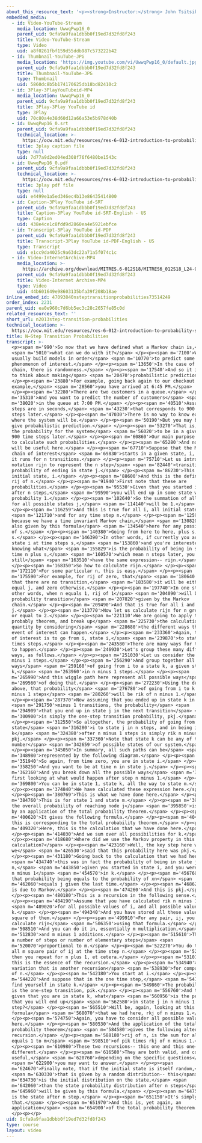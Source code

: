 ```yaml
---
about_this_resource_text: '<p><strong>Instructor:</strong> John Tsitsiklis</p>'
embedded_media:
  - id: Video-YouTube-Stream
    media_location: UwwqPwp16_0
    parent_uid: 9cfa9a9faa1dbbb0f19ed7d32fd8f243
    title: Video-YouTube-Stream
    type: Video
    uid: a8f0261fbf159d55ddb987c573222b42
  - id: Thumbnail-YouTube-JPG
    media_location: 'https://img.youtube.com/vi/UwwqPwp16_0/default.jpg'
    parent_uid: 9cfa9a9faa1dbbb0f19ed7d32fd8f243
    title: Thumbnail-YouTube-JPG
    type: Thumbnail
    uid: 5860dc8b5b174170625db18bd82410c2
  - id: 3Play-3PlayYouTubeid-MP4
    media_location: UwwqPwp16_0
    parent_uid: 9cfa9a9faa1dbbb0f19ed7d32fd8f243
    title: 3Play-3Play YouTube id
    type: 3Play
    uid: 70c80a4e38d60d12a66a53e5b978d40b
  - id: UwwqPwp16_0.srt
    parent_uid: 9cfa9a9faa1dbbb0f19ed7d32fd8f243
    technical_location: >-
      https://ocw.mit.edu/resources/res-6-012-introduction-to-probability-spring-2018/part-iii-random-processes/n2013step-transition-probabilities/UwwqPwp16_0.srt
    title: 3play caption file
    type: null
    uid: 7d77a9d2ed04ed308f76f6480be1543c
  - id: UwwqPwp16_0.pdf
    parent_uid: 9cfa9a9faa1dbbb0f19ed7d32fd8f243
    technical_location: >-
      https://ocw.mit.edu/resources/res-6-012-introduction-to-probability-spring-2018/part-iii-random-processes/n2013step-transition-probabilities/UwwqPwp16_0.pdf
    title: 3play pdf file
    type: null
    uid: e4499e1a5ed346ec4b13e86435414800
  - id: Caption-3Play YouTube id-SRT
    parent_uid: 9cfa9a9faa1dbbb0f19ed7d32fd8f243
    title: Caption-3Play YouTube id-SRT-English - US
    type: Caption
    uid: 438e4ce1c8fdd9d2860ea4e5921ebfce
  - id: Transcript-3Play YouTube id-PDF
    parent_uid: 9cfa9a9faa1dbbb0f19ed7d32fd8f243
    title: Transcript-3Play YouTube id-PDF-English - US
    type: Transcript
    uid: e1cc9da4025c9a63dc22a71a5f074c1c
  - id: Video-InternetArchive-MP4
    media_location: >-
      https://archive.org/download/MITRES.6-012S18/MITRES6_012S18_L24-05_300k.mp4
    parent_uid: 9cfa9a9faa1dbbb0f19ed7d32fd8f243
    title: Video-Internet Archive-MP4
    type: Video
    uid: 44b601649e98603135bfa39f208b18ae
inline_embed_id: 47093840nsteptransitionprobabilities73514249
order_index: 2231
parent_uid: ea0e960c7d6bb5ec3c28c2657fe85c0d
related_resources_text: ''
short_url: n2013step-transition-probabilities
technical_location: >-
  https://ocw.mit.edu/resources/res-6-012-introduction-to-probability-spring-2018/part-iii-random-processes/n2013step-transition-probabilities
title: N–Step Transition Probabilities
transcript: >-
  <p><span m='990'>So now that we have defined what a Markov chain is,</span>
  <span m='5010'>what can we do with it?</span> </p><p><span m='7100'>Well, we
  usually build models in order</span> <span m='10770'>to predict some
  phenomenon of interest.</span> </p><p><span m='13650'>In the case of a Markov
  chain, there is randomness.</span> </p><p><span m='17540'>And so it is natural
  to think about making</span> <span m='20470'>probabilistic predictions.</span>
  </p><p><span m='23880'>For example, going back again to our checkout counter
  example,</span> <span m='28560'>you have arrived at 6:45 PM.</span>
  </p><p><span m='32280'>There are two customers in a queue.</span> </p><p><span
  m='35310'>And you want to predict the number of customers</span> <span
  m='38020'>in the queue at 7:00 PM.</span> </p><p><span m='40510'>Assuming time
  steps are in seconds,</span> <span m='43230'>that corresponds to 900 times
  steps later.</span> </p><p><span m='47030'>There is no way to know exactly
  where the system will be.</span> </p><p><span m='50190'>But you may be able to
  give probabilistic prediction.</span> </p><p><span m='53270'>That is, to give
  the probability for the system</span> <span m='56020'>to be in a given state
  900 time steps later.</span> </p><p><span m='60860'>Our main purpose will be
  to calculate such probabilities.</span> </p><p><span m='65280'>And notation
  will be useful here.</span> </p><p><span m='67710'>Suppose that the Markov
  chain of interest</span> <span m='69830'>starts in a given state, i, and that
  it runs for n transitions.</span> </p><p><span m='75710'>Let us introduce the
  notation rijn to represent the n step</span> <span m='82440'>transition
  probability of ending in state j.</span> </p><p><span m='86230'>This is the
  initial state, i.</span> </p><p><span m='88600'>And this is the definition,
  rij of n.</span> </p><p><span m='91940'>First note that these are
  probabilities.</span> </p><p><span m='95530'>Given that you started in i,
  after n steps,</span> <span m='99590'>you will end up in some state with
  probability 1.</span> </p><p><span m='102640'>So the summation of all rij of n
  for all possible states j,</span> <span m='114140'>will be 1.</span>
  </p><p><span m='116259'>And this is true for all i, all initial state,</span>
  <span m='121710'>and for any time step n.</span> </p><p><span m='125940'>Also,
  because we have a time invariant Markov chain,</span> <span m='130820'>rijn is
  also given by this formula</span> <span m='134540'>here for any possible value
  of s.</span> </p><p><span m='140380'>Going from here to here, plus s, plus
  s.</span> </p><p><span m='146390'>In other words, if currently you are in
  state i at time steps s,</span> <span m='153860'>and you're interested in
  knowing what</span> <span m='155829'>is the probability of being in state j at
  time n plus s,</span> <span m='160570'>which mean n steps later, you will
  still</span> <span m='163510'>have the same expression-- rijn.</span>
  </p><p><span m='168350'>So how to calculate rijn.</span> </p><p><span
  m='172110'>For some particular n, this is easy.</span> </p><p><span
  m='175590'>For example, for rij of zero, that</span> <span m='180640'>means
  that there are no transition,</span> <span m='183580'>it will be either 1 if i
  equal j, and zero otherwise.</span> </p><p><span m='197740'>In one step, in
  other words, when n equals 1, rij of 1</span> <span m='204090'>will be the
  probability transition</span> <span m='207820'>given by the Markov
  chain.</span> </p><p><span m='209490'>And that is true for all i and all
  j.</span> </p><p><span m='213770'>Now let us calculate rijn for n greater than
  or equal to 2.</span> </p><p><span m='221110'>We are going to apply the total
  probably theorem, and break up</span> <span m='225730'>the calculation of that
  quantity by considering</span> <span m='228680'>the different ways that the
  event of interest can happen.</span> </p><p><span m='233360'>Again, the event
  of interest is to go from i, state i,</span> <span m='239870'>to state j in n
  times steps.</span> </p><p><span m='243580'>There are many ways for that event
  to happen.</span> </p><p><span m='246930'>Let's group these many different
  ways, as follows.</span> </p><p><span m='251030'>Let us consider the first n
  minus 1 steps.</span> </p><p><span m='256290'>And group together all possible
  ways</span> <span m='259160'>of going from i to a state k, a given state
  k,</span> <span m='263960'>in n minus 1 steps.</span> </p><p><span
  m='265990'>And this wiggle path here represent all possible ways</span> <span
  m='269560'>of doing that.</span> </p><p><span m='272230'>Using the definition
  above, that probability</span> <span m='276780'>of going from i to k in n
  minus 1 steps</span> <span m='280260'>will be rik of n minus 1.</span>
  </p><p><span m='287370'>Now assuming that you ended up in state k in n</span>
  <span m='291750'>minus 1 transitions, the probability</span> <span
  m='294909'>that you end up in state j in the next transition</span> <span
  m='300900'>is simply the one-step transition probability, pkj.</span>
  </p><p><span m='312550'>So altogether, the probability of going from
  state</span> <span m='316280'>i to state j in n steps, and in being in state
  k</span> <span m='324380'>after n minus 1 steps is simply rik n minus 1 times
  pkj.</span> </p><p><span m='337360'>Note that state k can be any of the finite
  number</span> <span m='342659'>of possible states of our system.</span>
  </p><p><span m='345050'>In summary, all such paths can be</span> <span
  m='348980'>represented by the following diagram.</span> </p><p><span
  m='351940'>So again, from time zero, you are in state i.</span> </p><p><span
  m='358250'>And you want to be at time n in state j.</span> </p><p><span
  m='362160'>And you break down all the possible ways</span> <span m='365310'>by
  first looking at what would happen after step n minus 1.</span> </p><p><span
  m='369800'>You can be in state 1, state k, all the way to state m.</span>
  </p><p><span m='374840'>We have calculated these expression here.</span>
  </p><p><span m='380769'>This is what we have done here.</span> </p><p><span
  m='384760'>This is for state 1 and state m.</span> </p><p><span m='392680'>So
  the overall probability of reaching node j</span> <span m='395850'>is obtained
  by an application of the total probability theorem.</span> </p><p><span
  m='400620'>It gives the following formula.</span> </p><p><span m='404380'>So
  this is corresponding to the total probability theorem.</span> </p><p><span
  m='409320'>Here, this is the calculation that we have done here.</span>
  </p><p><span m='414030'>And we sum over all possibilities for k.</span>
  </p><p><span m='418680'>Where did we use the Markov property in this
  calculation?</span> </p><p><span m='423160'>Well, the key step here was when
  we</span> <span m='426530'>said that this probability here was pkj.</span>
  </p><p><span m='431180'>Going back to the calculation that we had here,</span>
  <span m='434740'>this was in fact the probability of being in state j at times
  n,</span> <span m='443850'>given you started in state i, and you were in state
  n minus 1</span> <span m='454570'>in k.</span> </p><p><span m='456760'>And
  that probability being equals to the probability of xn</span> <span
  m='462060'>equals j given the last time.</span> </p><p><span m='468620'>That
  is due to Markov.</span> </p><p><span m='474260'>And this is pkj.</span>
  </p><p><span m='480180'>This is a recursion in the following sense.</span>
  </p><p><span m='484190'>Assume that you have calculated rik n minus 1</span>
  <span m='489020'>for all possible values of i, and all possible value of
  k.</span> </p><p><span m='494340'>And you have stored all these values, m
  square of them.</span> </p><p><span m='499910'>For any pair, ij, you can now
  calculate rijn</span> <span m='506350'>using that formula.</span> </p><p><span
  m='508510'>And you can do it in, essentially m multiplication,</span> <span
  m='512830'>and m minus 1 additions.</span> </p><p><span m='515610'>That is, in
  a number of steps or number of elementary steps</span> <span
  m='520070'>proportional to m.</span> </p><p><span m='522270'>You do this for
  all m square pair of ij at the time step n.</span> </p><p><span m='527660'>And
  then you repeat for n plus 1, et cetera.</span> </p><p><span m='531010'>So
  this is the essence of the recursion.</span> </p><p><span m='534940'>Here is a
  variation that is another recursion</span> <span m='538930'>for computing rij
  of n.</span> </p><p><span m='542180'>You start at i.</span> </p><p><span
  m='544220'>And suppose that in the one time step,</span> <span m='547020'>you
  find yourself in state k.</span> </p><p><span m='549860'>The probability here
  is the one-step transition, pik.</span> </p><p><span m='556760'>And then,
  given that you are in state k, what</span> <span m='560956'>is the probability
  that you will end up</span> <span m='562580'>in state j in n minus 1
  step?</span> </p><p><span m='565510'>Will be, again, looking at this
  formula</span> <span m='568070'>that we had here, rkj of n minus 1.</span>
  </p><p><span m='574750'>Again, you have to consider all possible values for k
  here.</span> </p><p><span m='580530'>And the application of the total
  probability theorem</span> <span m='584580'>gives the following alternative
  recursion.</span> </p><p><span m='588180'>rij of n, is the sum for all k
  equals 1 to m</span> <span m='598510'>of pik times rkj of n minus 1.</span>
  </p><p><span m='610980'>These two recursions-- this one and this one-- are
  different.</span> </p><p><span m='616580'>They are both valid, and could be
  useful,</span> <span m='620760'>depending on the specific questions</span>
  <span m='622900'>you may want to answer.</span> </p><p><span
  m='624670'>Finally note, that if the initial state is itself random,</span>
  <span m='630330'>that is given by a random distribution-- this</span> <span
  m='634730'>is the initial distribution on the state,</span> <span
  m='642060'>than the state probability distribution after n steps</span> <span
  m='645960'>will be given by this formula.</span> </p><p><span m='647570'>This
  is the state after n step.</span> </p><p><span m='651150'>It's simply
  that.</span> </p><p><span m='651970'>And this is, yet again, an
  application</span> <span m='654900'>of the total probability theorem.</span>
  </p><p></p>
uid: 9cfa9a9faa1dbbb0f19ed7d32fd8f243
type: course
layout: video
---
```

